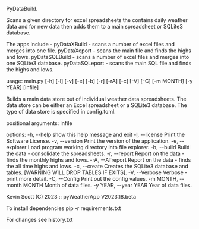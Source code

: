 PyDataBuild.

  Scans a given directory for excel spreadsheets the contains daily weather data and for
  new data then adds them to a main spreadsheet or SQLite3 database.
    
  The apps include -
                    pyDataXBuild   - scans a number of excel files and merges into one file.
                    pyDataXeport   - scans the main file and finds the highs and lows.
                    pyDataSQLBuild - scans a number of excel files and merges into one SQLite3 database.
                    pyDataSQLeport - scans the main SQL file and finds the highs and lows.


usage: main.py [-h] [-l] [-v] [-e] [-b] [-r] [-rA] [-c] [-V] [-C] [-m MONTH] [-y YEAR] [infile]

Builds a main data store out of individual weather data spreadsheets.
The data store can be either an Excel spreadsheet or a SQLite3 database.
The type of data store is specified in config.toml.

positional arguments:
  infile

options:
  -h, --help            show this help message and exit
  -l, --license         Print the Software License.
  -v, --version         Print the version of the application.
  -e, --explorer        Load program working directory into file explorer.
  -b, --build           Build the data - consolidate the spreadsheets.
  -r, --report          Report on the data - finds the monthly highs and lows.
  -rA, --ATreport       Report on the data - finds the all time highs and lows.
  -c, --create          Creates the SQLite3 database and tables. [WARNING WILL DROP TABLES IF EXITS].
  -V, --Verbose         Verbose - print more detail.
  -C, --Config          Print out the config values.
  -m MONTH, --month MONTH
                        Month of data files.
  -y YEAR, --year YEAR  Year of data files.

 Kevin Scott (C) 2023 :: pyWeatherApp V2023.18.beta


To install dependencies pip -r requirements.txt

For changes see history.txt
